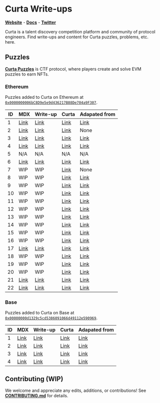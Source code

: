 # Curta Write-ups

[**Website**](https://curta.wtf) - [**Docs**](https://curta.wtf/docs) - [**Twitter**](https://twitter.com/curta_ctf)

Curta is a talent discovery competition platform and community of protocol engineers. Find write-ups and content for Curta puzzles, problems, etc. here.

## Puzzles

[**Curta Puzzles**](https://curta.wtf/docs/puzzles/overview) is CTF protocol, where players create and solve EVM puzzles to earn NFTs.

### Ethereum

Puzzles added to Curta on Ethereum at [`0x0000000006bC8D9e5e9d436217B88De704a9F307`](https://etherscan.io/address/0x0000000006bC8D9e5e9d436217B88De704a9F307).

| ID  | MDX                         | Write-up                                         | Curta                                   | Adapated from                                                                                                                            |
| --- | --------------------------- | ------------------------------------------------ | --------------------------------------- | ---------------------------------------------------------------------------------------------------------------------------------------- |
| 1   | [Link](/puzzles/eth/1.mdx)  | [Link](https://curta.wtf/puzzle/eth:1/write-up)  | [Link](https://curta.wtf/puzzle/eth:1)  | [Link](https://twitter.com/fiveoutofnine/status/1632257580960546816)                                                                     |
| 2   | [Link](/puzzles/eth/2.mdx)  | [Link](https://curta.wtf/puzzle/eth:2/write-up)  | [Link](https://curta.wtf/puzzle/eth:2)  | None                                                                                                                                     |
| 3   | [Link](/puzzles/eth/3.mdx)  | [Link](https://curta.wtf/puzzle/eth:3/write-up)  | [Link](https://curta.wtf/puzzle/eth:3)  | [Link](https://twitter.com/rileyholterhus/status/1637905710095933441)                                                                    |
| 4   | [Link](/puzzles/eth/4.mdx)  | [Link](https://curta.wtf/puzzle/eth:4/write-up)  | [Link](https://curta.wtf/puzzle/eth:4)  | [Link](https://hackmd.io/@xNSnimr_Rk68TArjAjMQvw/HkypUNJW2)                                                                              |
| 5   | N/A                         | N/A                                              | N/A                                     | N/A                                                                                                                                      |
| 6   | [Link](/puzzles/eth/6.mdx)  | [Link](https://curta.wtf/puzzle/eth:6/write-up)  | [Link](https://curta.wtf/puzzle/eth:6)  | [Link](https://hackmd.io/@IeEhYVhsSYa8OCSUqHthzQ/rJVIJViZn)                                                                              |
| 7   | WIP                         | WIP                                              | [Link](https://curta.wtf/puzzle/eth:7)  | None                                                                                                                                     |
| 8   | WIP                         | WIP                                              | [Link](https://curta.wtf/puzzle/eth:8)  | [Link](https://twitter.com/gf_256/status/1651346013792227332)                                                                            |
| 9   | WIP                         | WIP                                              | [Link](https://curta.wtf/puzzle/eth:9)  | [Link](https://github.com/clabby/curta-puzzle/blob/8fbfb95db1f5fa90911246aa177b153e04dffba5/test/Challenge.t.sol)                        |
| 10  | WIP                         | WIP                                              | [Link](https://curta.wtf/puzzle/eth:10) | [Link](https://twitter.com/fiveoutofnine/status/1658930303019122688)                                                                     |
| 11  | WIP                         | WIP                                              | [Link](https://curta.wtf/puzzle/eth:11) | [Link](https://github.com/leonardoalt/baby_its_me/tree/ce6de115dda28ff5357f1dfa99f4e724a18b9b29/solution)                                |
| 12  | WIP                         | WIP                                              | [Link](https://curta.wtf/puzzle/eth:12) | [Link](https://twitter.com/0xKaden/status/1664026474813489153)                                                                           |
| 13  | WIP                         | WIP                                              | [Link](https://curta.wtf/puzzle/eth:13) | [Link](https://twitter.com/exp_table/status/1678260264893026305)                                                                         |
| 14  | WIP                         | WIP                                              | [Link](https://curta.wtf/puzzle/eth:14) | [Link](https://twitter.com/jtriley_eth/status/1683203592344473601)                                                                       |
| 15  | WIP                         | WIP                                              | [Link](https://curta.wtf/puzzle/eth:15) | [Link](https://twitter.com/zachobront/status/1688247687613743105)                                                                        |
| 16  | WIP                         | WIP                                              | [Link](https://curta.wtf/puzzle/eth:16) | [Link](https://twitter.com/devtooligan/status/1694746398326128777)                                                                       |
| 17  | [Link](/puzzles/eth/17.mdx) | [Link](https://curta.wtf/puzzle/eth:17/write-up) | [Link](https://curta.wtf/puzzle/eth:17) | [Link](https://github.com/hrkrshnn/notes/blob/1e1723cb089f16ae4faf1ab7da266be585d248b2/2023/curta.md)                                    |
| 18  | WIP                         | WIP                                              | [Link](https://curta.wtf/puzzle/eth:18) | [Link](https://twitter.com/eth_call/status/1706029458275119205)                                                                          |
| 19  | WIP                         | WIP                                              | [Link](https://curta.wtf/puzzle/eth:19) | [Link](https://twitter.com/sqrtrev/status/1727198251852636467)                                                                           |
| 20  | WIP                         | WIP                                              | [Link](https://curta.wtf/puzzle/eth:20) | [Link](https://twitter.com/vinami/status/1728482477965213760)                                                                            |
| 21  | [Link](/puzzles/eth/21.mdx) | [Link](https://curta.wtf/puzzle/eth:21/write-up) | [Link](https://curta.wtf/puzzle/eth:21) | [Link](https://github.com/chainlight-io/publications/tree/417d1475d3b7057db6e0da2cbaba6104576f3d20/ctf-writeups/curta-cup/Submerged)     |
| 22  | [Link](/puzzles/eth/22.mdx) | [Link](https://curta.wtf/puzzle/eth:22/write-up) | [Link](https://curta.wtf/puzzle/eth:22) | [Link](https://github.com/chainlight-io/publications/tree/417d1475d3b7057db6e0da2cbaba6104576f3d20/ctf-writeups/curta-cup/Stake%20Frens) |

### Base

Puzzles added to Curta on Base at [`0x00000000d1329c5cd5386091066d49112e590969`](https://basescan.org/address/0x00000000d1329c5cd5386091066d49112e590969).

| ID  | MDX                         | Write-up                                         | Curta                                   | Adapated from                                                                                                                                          |
| --- | --------------------------- | ------------------------------------------------ | --------------------------------------- | ------------------------------------------------------------------------------------------------------------------------------------------------------ |
| 1   | [Link](/puzzles/base/1.mdx) | [Link](https://curta.wtf/puzzle/base:1/write-up) | [Link](https://curta.wtf/puzzle/base:1) | [Link](https://github.com/chainlight-io/publications/tree/417d1475d3b7057db6e0da2cbaba6104576f3d20/ctf-writeups/curta-cup/Usurper's%20Throne)          |
| 2   | [Link](/puzzles/base/2.mdx) | [Link](https://curta.wtf/puzzle/base:2/write-up) | [Link](https://curta.wtf/puzzle/base:2) | [Link](https://github.com/chainlight-io/publications/blob/417d1475d3b7057db6e0da2cbaba6104576f3d20/ctf-writeups/curta-cup/AddressGame/writeup.md)      |
| 3   | [Link](/puzzles/base/3.mdx) | [Link](https://curta.wtf/puzzle/base:3/write-up) | [Link](https://curta.wtf/puzzle/base:3) | [Link](https://github.com/chainlight-io/publications/blob/417d1475d3b7057db6e0da2cbaba6104576f3d20/ctf-writeups/curta-cup/LatentRisk/writeup.md)       |
| 4   | [Link](/puzzles/base/4.mdx) | [Link](https://curta.wtf/puzzle/base:4/write-up) | [Link](https://curta.wtf/puzzle/base:4) | [Link](https://github.com/chainlight-io/publications/tree/417d1475d3b7057db6e0da2cbaba6104576f3d20/ctf-writeups/curta-cup/PairAssetManager/writeup.md) |

## Contributing (WIP)

We welcome and appreciate any edits, additions, or contributions! See [**CONTRIBUTING.md**](/CONTRIBUTING.md) for details.
